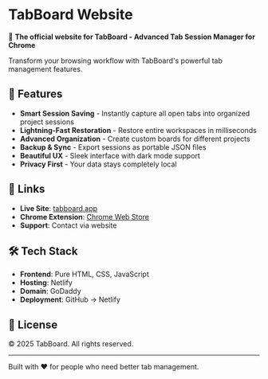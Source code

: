 # TabBoard Website

🚀 **The official website for TabBoard - Advanced Tab Session Manager for Chrome**

Transform your browsing workflow with TabBoard's powerful tab management features.

## 🌟 Features

- **Smart Session Saving** - Instantly capture all open tabs into organized project sessions
- **Lightning-Fast Restoration** - Restore entire workspaces in milliseconds
- **Advanced Organization** - Create custom boards for different projects
- **Backup & Sync** - Export sessions as portable JSON files
- **Beautiful UX** - Sleek interface with dark mode support
- **Privacy First** - Your data stays completely local

## 🔗 Links

- **Live Site**: [tabboard.app](https://tabboard.app)
- **Chrome Extension**: [Chrome Web Store](https://chrome.google.com/webstore/detail/tabboard/)
- **Support**: Contact via website

## 🛠️ Tech Stack

- **Frontend**: Pure HTML, CSS, JavaScript
- **Hosting**: Netlify
- **Domain**: GoDaddy
- **Deployment**: GitHub → Netlify

## 📝 License

© 2025 TabBoard. All rights reserved.

---

Built with ❤️ for people who need better tab management. 